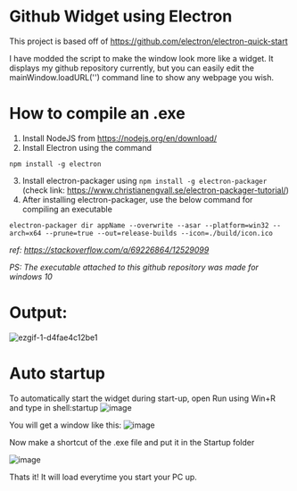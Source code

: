 # Github Widget using Electron
This project is based off of https://github.com/electron/electron-quick-start

I have modded the script to make the window look more like a widget. 
It displays my github repository currently, but you can easily edit the mainWindow.loadURL('') command line to show any webpage you wish.

# How to compile an .exe
1) Install NodeJS from https://nodejs.org/en/download/
2) Install Electron using the command
```
npm install -g electron
```
3) Install electron-packager using ```npm install -g electron-packager``` (check link: https://www.christianengvall.se/electron-packager-tutorial/)
4) After installing electron-packager, use the below command for compiling an executable
```
electron-packager dir appName --overwrite --asar --platform=win32 --arch=x64 --prune=true --out=release-builds --icon=./build/icon.ico
```
_ref: https://stackoverflow.com/a/69226864/12529099_

_PS: The executable attached to this github repository was made for windows 10_

# Output:

![ezgif-1-d4fae4c12be1](https://user-images.githubusercontent.com/49431830/141337328-d6fa80fb-6c1e-4dba-9a20-ce37e3fd4be4.gif)

# Auto startup
To automatically start the widget during start-up, open Run using Win+R and type in shell:startup
![image](https://user-images.githubusercontent.com/49431830/141337477-769c4b87-2887-41e4-a955-401d7ae44daf.png)

You will get a window like this:
![image](https://user-images.githubusercontent.com/49431830/141337724-f01f7095-421b-4ef0-9582-83dfac7a3668.png)

Now make a shortcut of the .exe file and put it in the Startup folder

![image](https://user-images.githubusercontent.com/49431830/141337687-2fa03b76-cf6d-4113-a248-2e6eae202dde.png)

Thats it! It will load everytime you start your PC up.
